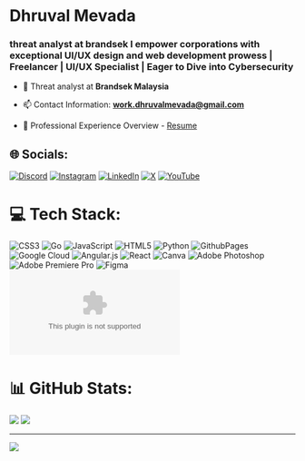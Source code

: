 <h1>Dhruval Mevada</h1>
<h3>threat analyst at brandsek I empower corporations with exceptional UI/UX design and web development prowess | Freelancer | UI/UX Specialist | Eager to Dive into Cybersecurity </h3>

- 🔭 Threat analyst at **Brandsek Malaysia**

- 📫 Contact Information: **work.dhruvalmevada@gmail.com**

- 📄 Professional Experience Overview - [Resume](https://drive.google.com/file/d/1JK__A-rW2EINQbWkVA1ypsTe_A-CZP3T/view?usp=sharing)

## 🌐 Socials:
[![Discord](https://img.shields.io/badge/Discord-%237289DA.svg?logo=discord&logoColor=white)](https://discord.gg/https://discord.gg/2A73WdAeYP) [![Instagram](https://img.shields.io/badge/Instagram-%23E4405F.svg?logo=Instagram&logoColor=white)](https://www.instagram.com/ig_dhruval/) [![LinkedIn](https://img.shields.io/badge/LinkedIn-%230077B5.svg?logo=linkedin&logoColor=white)](https://www.linkedin.com/in/dhruvalmevada/) [![X](https://img.shields.io/badge/X-black.svg?logo=X&logoColor=white)](https://x.com/dhruvalyt) [![YouTube](https://img.shields.io/badge/YouTube-%23FF0000.svg?logo=YouTube&logoColor=white)](https://youtube.com/@c0ldy07) 

# 💻 Tech Stack:
![CSS3](https://img.shields.io/badge/css3-%231572B6.svg?style=for-the-badge&logo=css3&logoColor=white) ![Go](https://img.shields.io/badge/go-%2300ADD8.svg?style=for-the-badge&logo=go&logoColor=white) ![JavaScript](https://img.shields.io/badge/javascript-%23323330.svg?style=for-the-badge&logo=javascript&logoColor=%23F7DF1E) ![HTML5](https://img.shields.io/badge/html5-%23E34F26.svg?style=for-the-badge&logo=html5&logoColor=white) ![Python](https://img.shields.io/badge/python-3670A0?style=for-the-badge&logo=python&logoColor=ffdd54) ![GithubPages](https://img.shields.io/badge/github%20pages-121013?style=for-the-badge&logo=github&logoColor=white) ![Google Cloud](https://img.shields.io/badge/GoogleCloud-%234285F4.svg?style=for-the-badge&logo=google-cloud&logoColor=white) ![Angular.js](https://img.shields.io/badge/angular.js-%23E23237.svg?style=for-the-badge&logo=angularjs&logoColor=white) ![React](https://img.shields.io/badge/react-%2320232a.svg?style=for-the-badge&logo=react&logoColor=%2361DAFB) ![Canva](https://img.shields.io/badge/Canva-%2300C4CC.svg?style=for-the-badge&logo=Canva&logoColor=white) ![Adobe Photoshop](https://img.shields.io/badge/adobe%20photoshop-%2331A8FF.svg?style=for-the-badge&logo=adobe%20photoshop&logoColor=white) ![Adobe Premiere Pro](https://img.shields.io/badge/Adobe%20Premiere%20Pro-9999FF.svg?style=for-the-badge&logo=Adobe%20Premiere%20Pro&logoColor=white) ![Figma](https://img.shields.io/badge/figma-%23F24E1E.svg?style=for-the-badge&logo=figma&logoColor=white) ![Github Dorking](www.github.com)
# 📊 GitHub Stats:
![](https://github-readme-stats.vercel.app/api?username=c00ldy&theme=tokyonight&hide_border=false&include_all_commits=true&count_private=true)
![](https://github-readme-streak-stats.herokuapp.com/?user=c00ldy&theme=tokyonight&hide_border=false)

---
[![](https://visitcount.itsvg.in/api?id=c00ldy&icon=0&color=0)](https://visitcount.itsvg.in)

